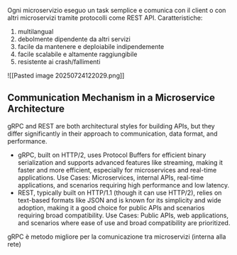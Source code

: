 Ogni microservizio eseguo un task semplice e comunica con il client o con altri microservizi tramite protocolli come REST API.
Caratteristiche:
1. multilangual
2. debolmente dipendente da altri servizi
3. facile da mantenere e deploiabile indipendemente
4. facile scalabile e altamente raggiungibile
5. resistente ai crash/fallimenti

![[Pasted image 20250724122029.png]]

## Communication Mechanism in a Microservice Architecture
gRPC and REST are both architectural styles for building APIs, but they differ significantly in their approach to communication, data format, and performance.
- gRPC, built on HTTP/2, uses Protocol Buffers for efficient binary serialization and supports advanced features like streaming, making it faster and more efficient, especially for microservices and real-time applications.
  Use Cases: Microservices, internal APIs, real-time applications, and scenarios requiring high performance and low latency. 
- REST, typically built on HTTP/1.1 (though it can use HTTP/2), relies on text-based formats like JSON and is known for its simplicity and wide adoption, making it a good choice for public APIs and scenarios requiring broad compatibility.
  Use Cases: Public APIs, web applications, and scenarios where ease of use and broad compatibility are prioritized. 

gRPC è metodo migliore per la comunicazione tra microservizi (interna alla rete)